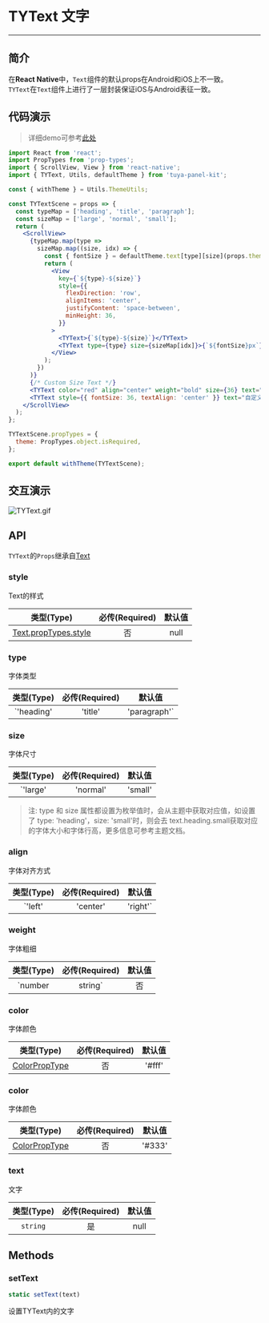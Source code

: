 # TYText 文字

---


<a name="a4d3b02a"></a>
## 简介

在**React Native**中，`Text`组件的默认props在Android和iOS上不一致。<br />`TYText`在`Text`组件上进行了一层封装保证iOS与Android表征一致。

<a name="da441097"></a>
## 代码演示

> 详细demo可参考[此处](https://github.com/TuyaInc/tuya-panel-kit/tree/develop_2.0/example/src/scenes)

```jsx
import React from 'react';
import PropTypes from 'prop-types';
import { ScrollView, View } from 'react-native';
import { TYText, Utils, defaultTheme } from 'tuya-panel-kit';

const { withTheme } = Utils.ThemeUtils;

const TYTextScene = props => {
  const typeMap = ['heading', 'title', 'paragraph'];
  const sizeMap = ['large', 'normal', 'small'];
  return (
    <ScrollView>
      {typeMap.map(type =>
        sizeMap.map((size, idx) => {
          const { fontSize } = defaultTheme.text[type][size](props.theme);
          return (
            <View
              key={`${type}-${size}`}
              style={{
                flexDirection: 'row',
                alignItems: 'center',
                justifyContent: 'space-between',
                minHeight: 36,
              }}
            >
              <TYText>{`${type}-${size}`}</TYText>
              <TYText type={type} size={sizeMap[idx]}>{`${fontSize}px`}</TYText>
            </View>
          );
        })
      )}
      {/* Custom Size Text */}
      <TYText color="red" align="center" weight="bold" size={36} text="自定义大小 36px" />
      <TYText style={{ fontSize: 36, textAlign: 'center' }} text="自定义大小 36px" />
    </ScrollView>
  );
};

TYTextScene.propTypes = {
  theme: PropTypes.object.isRequired,
};

export default withTheme(TYTextScene);
```

## 交互演示

![TYText.gif](https://airtake-public-data.oss-cn-hangzhou.aliyuncs.com/fe-static/tuya-docs/cd4e620f-3461-4ba2-9e20-64fdf5347d70.gif)

<a name="API"></a>
## API

`TYText`的`Props`继承自[Text](https://facebook.github.io/react-native/docs/0.51/text#props)

<a name="style"></a>
### style

Text的样式

| 类型(Type) | 必传(Required) | 默认值 |
| :---: | :---: | :---: |
| [Text.propTypes.style](https://facebook.github.io/react-native/docs/text#style) | 否 | null |

<a name="type"></a>
### type

字体类型

| 类型(Type) | 必传(Required) | 默认值 |
| :---: | :---: | :---: |
| `'heading' | 'title' | 'paragraph'` | 否 | null |

<a name="size"></a>
### size

字体尺寸

| 类型(Type) | 必传(Required) | 默认值 |
| :---: | :---: | :---: |
| `'large' | 'normal' | 'small' | number` | 否 | null |

> 注: type 和 size 属性都设置为枚举值时，会从主题中获取对应值，如设置了 type: 'heading'，size: 'small'时，则会去 text.heading.small获取对应的字体大小和字体行高，更多信息可参考主题文档。

<a name="align"></a>
### align

字体对齐方式

| 类型(Type) | 必传(Required) | 默认值 |
| :---: | :---: | :---: |
| `'left' | 'center' | 'right'` | 否 | null |

<a name="weight"></a>
### weight

字体粗细

| 类型(Type) | 必传(Required) | 默认值 |
| :---: | :---: | :---: |
| `number | string` | 否 | null |

<a name="color"></a>
### color

字体颜色

| 类型(Type) | 必传(Required) | 默认值 |
| :---: | :---: | :---: |
| [ColorPropType](https://facebook.github.io/react-native/docs/colors) | 否 | '#fff' |

<a name="color"></a>
### color

字体颜色

| 类型(Type) | 必传(Required) | 默认值 |
| :---: | :---: | :---: |
| [ColorPropType](https://facebook.github.io/react-native/docs/colors) | 否 | '#333' |

<a name="text"></a>
### text

文字

| 类型(Type) | 必传(Required) | 默认值 |
| :---: | :---: | :---: |
| `string` | 是 | null |


<a name="Methods"></a>
## Methods

<a name="setText"></a>
### setText

```jsx
static setText(text)
```

设置TYText内的文字

